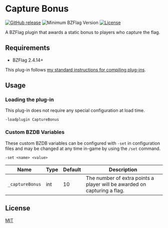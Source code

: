 # Capture Bonus

[![GitHub release](https://img.shields.io/github/release/allejo/CaptureBonus.svg)](https://github.com/allejo/CaptureBonus/releases/latest)
![Minimum BZFlag Version](https://img.shields.io/badge/BZFlag-v2.4.0+-blue.svg)
[![License](https://img.shields.io/github/license/allejo/CaptureBonus.svg)](LICENSE.md)

A BZFlag plugin that awards a static bonus to players who capture the flag.

## Requirements

- BZFlag 2.4.14+

This plug-in follows [my standard instructions for compiling plug-ins](https://github.com/allejo/docs.allejo.io/wiki/BZFlag-Plug-in-Distribution).

## Usage

### Loading the plug-in

This plug-in does not require any special configuration at load time.

```
-loadplugin CaptureBonus

```

### Custom BZDB Variables

These custom BZDB variables can be configured with `-set` in configuration files and may be changed at any time in-game by using the `/set` command.

```
-set <name> <value>
```

| Name | Type | Default | Description |
| ---- | ---- | ------- | ----------- |
| `_captureBonus` | int | 10 | The number of extra points a player will be awarded on capturing a flag. |

## License

[MIT](LICENSE.md)
